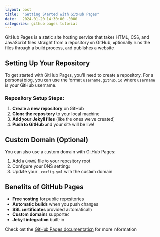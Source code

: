 ```yaml
---
layout: post
title:  "Getting Started with GitHub Pages"
date:   2024-01-20 14:30:00 -0000
categories: github pages tutorial
---
```


GitHub Pages is a static site hosting service that takes HTML, CSS, and JavaScript files straight from a repository on GitHub, optionally runs the files through a build process, and publishes a website.

## Setting Up Your Repository

To get started with GitHub Pages, you'll need to create a repository. For a personal blog, you can use the format `username.github.io` where `username` is your GitHub username.

### Repository Setup Steps:

1. **Create a new repository** on GitHub
2. **Clone the repository** to your local machine
3. **Add your Jekyll files** (like the ones we've created)
4. **Push to GitHub** and your site will be live!

## Custom Domain (Optional)

You can also use a custom domain with GitHub Pages:

1. Add a `CNAME` file to your repository root
2. Configure your DNS settings
3. Update your `_config.yml` with the custom domain

## Benefits of GitHub Pages

- **Free hosting** for public repositories
- **Automatic builds** when you push changes
- **SSL certificates** provided automatically
- **Custom domains** supported
- **Jekyll integration** built-in

Check out the [GitHub Pages documentation][github-pages-docs] for more information.

[github-pages-docs]: https://docs.github.com/en/pages
